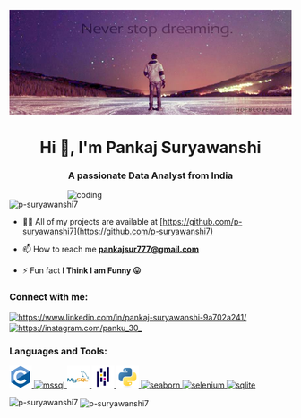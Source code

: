 ![logo](https://github.com/p-suryawanshi7/P-Suryawanshi7/blob/main/Github.jpg)

<h1 align="center">Hi 👋, I'm Pankaj Suryawanshi</h1>
<h3 align="center">A passionate Data Analyst from India</h3>

<img align="right" alt="coding" width="400" src="https://miro.medium.com/freeze/fit/c/80/56/0*7Q3yvSIv_t0ioJ-Z.gif">


<p align="left"> <img src="https://komarev.com/ghpvc/?username=p-suryawanshi7&label=Profile%20views&color=0e75b6&style=flat" alt="p-suryawanshi7" /> </p>

- 👨‍💻 All of my projects are available at [https://github.com/p-suryawanshi7](https://github.com/p-suryawanshi7)

- 📫 How to reach me **pankajsur777@gmail.com**

- ⚡ Fun fact **I Think I am Funny 😛**

<h3 align="left">Connect with me:</h3>
<p align="left">
<a href="https://linkedin.com/in/https://www.linkedin.com/in/pankaj-suryawanshi-9a702a241/" target="blank"><img align="center" src="https://raw.githubusercontent.com/rahuldkjain/github-profile-readme-generator/master/src/images/icons/Social/linked-in-alt.svg" alt="https://www.linkedin.com/in/pankaj-suryawanshi-9a702a241/" height="30" width="40" /></a>
<a href="https://instagram.com/https://instagram.com/panku_30_" target="blank"><img align="center" src="https://raw.githubusercontent.com/rahuldkjain/github-profile-readme-generator/master/src/images/icons/Social/instagram.svg" alt="https://instagram.com/panku_30_" height="30" width="40" /></a>
</p>

<h3 align="left">Languages and Tools:</h3>
<p align="left"> <a href="https://www.cprogramming.com/" target="_blank" rel="noreferrer"> <img src="https://raw.githubusercontent.com/devicons/devicon/master/icons/c/c-original.svg" alt="c" width="40" height="40"/> </a> <a href="https://www.microsoft.com/en-us/sql-server" target="_blank" rel="noreferrer"> <img src="https://www.svgrepo.com/show/303229/microsoft-sql-server-logo.svg" alt="mssql" width="40" height="40"/> </a> <a href="https://www.mysql.com/" target="_blank" rel="noreferrer"> <img src="https://raw.githubusercontent.com/devicons/devicon/master/icons/mysql/mysql-original-wordmark.svg" alt="mysql" width="40" height="40"/> </a> <a href="https://pandas.pydata.org/" target="_blank" rel="noreferrer"> <img src="https://raw.githubusercontent.com/devicons/devicon/2ae2a900d2f041da66e950e4d48052658d850630/icons/pandas/pandas-original.svg" alt="pandas" width="40" height="40"/> </a> <a href="https://www.python.org" target="_blank" rel="noreferrer"> <img src="https://raw.githubusercontent.com/devicons/devicon/master/icons/python/python-original.svg" alt="python" width="40" height="40"/> </a> <a href="https://seaborn.pydata.org/" target="_blank" rel="noreferrer"> <img src="https://seaborn.pydata.org/_images/logo-mark-lightbg.svg" alt="seaborn" width="40" height="40"/> </a> <a href="https://www.selenium.dev" target="_blank" rel="noreferrer"> <img src="https://raw.githubusercontent.com/detain/svg-logos/780f25886640cef088af994181646db2f6b1a3f8/svg/selenium-logo.svg" alt="selenium" width="40" height="40"/> </a> <a href="https://www.sqlite.org/" target="_blank" rel="noreferrer"> <img src="https://www.vectorlogo.zone/logos/sqlite/sqlite-icon.svg" alt="sqlite" width="40" height="40"/> </a> </p>

<p><img align="left" src="https://github-readme-stats.vercel.app/api/top-langs?username=p-suryawanshi7&show_icons=true&locale=en&layout=compact" alt="p-suryawanshi7" /></p>

<p>&nbsp;<img align="center" src="https://github-readme-stats.vercel.app/api?username=p-suryawanshi7&show_icons=true&locale=en" alt="p-suryawanshi7" /></p>
